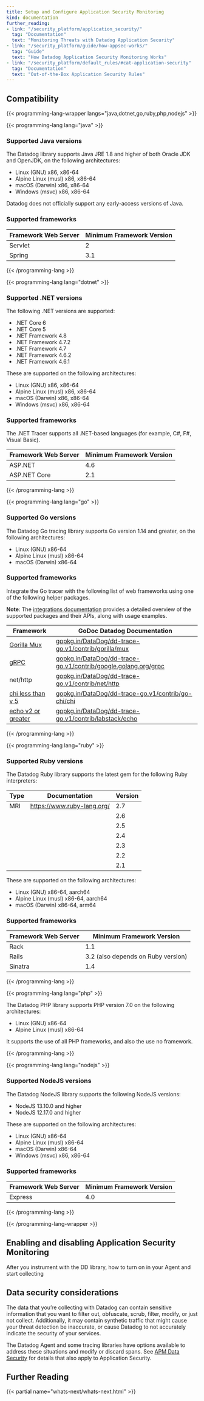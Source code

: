 ```yaml
---
title: Setup and Configure Application Security Monitoring
kind: documentation
further_reading:
- link: "/security_platform/application_security/"
  tag: "Documentation"
  text: "Monitoring Threats with Datadog Application Security"
- link: "/security_platform/guide/how-appsec-works/"
  tag: "Guide"
  text: "How Datadog Application Security Monitoring Works"
- link: "/security_platform/default_rules/#cat-application-security"
  tag: "Documentation"
  text: "Out-of-the-Box Application Security Rules"
---
```


## Compatibility

{{< programming-lang-wrapper langs="java,dotnet,go,ruby,php,nodejs" >}}

{{< programming-lang lang="java" >}}

### Supported Java versions

The Datadog library supports Java JRE 1.8 and higher of both Oracle JDK and OpenJDK, on the following architectures:
- Linux (GNU) x86, x86-64
- Alpine Linux (musl) x86, x86-64
- macOS (Darwin) x86, x86-64
- Windows (msvc) x86, x86-64

Datadog does not officially support any early-access versions of Java. 

### Supported frameworks

| Framework Web Server    | Minimum Framework Version   | 
| ----------------------- | --------------------------- |
| Servlet                 | 2                           |
| Spring                  | 3.1                         |



{{< /programming-lang >}}

{{< programming-lang lang="dotnet" >}}

### Supported .NET versions

The following .NET versions are supported:
- .NET Core 6
- .NET Core 5
- .NET Framework 4.8
- .NET Framework 4.7.2
- .NET Framework 4.7
- .NET Framework 4.6.2
- .NET Framework 4.6.1

These are supported on the following architectures:
- Linux (GNU) x86, x86-64
- Alpine Linux (musl) x86, x86-64
- macOS (Darwin) x86, x86-64
- Windows (msvc) x86, x86-64

### Supported frameworks

The .NET Tracer supports all .NET-based languages (for example, C#, F#, Visual Basic).

| Framework Web Server    | Minimum Framework Version   | 
| ----------------------- | --------------------------- |
| ASP.NET                 | 4.6                         |
| ASP.NET Core            | 2.1                         |


{{< /programming-lang >}}

{{< programming-lang lang="go" >}}

### Supported Go versions

The Datadog Go tracing library supports Go version 1.14 and greater, on the following architectures:
- Linux (GNU) x86-64
- Alpine Linux (musl) x86-64
- macOS (Darwin) x86-64

### Supported frameworks

Integrate the Go tracer with the following list of web frameworks using one of the following helper packages.

**Note**: The [integrations documentation][1] provides a detailed overview of the supported packages and their APIs, along with usage examples.

| Framework         | GoDoc Datadog Documentation           
|-------------------|------------------------------------|
| [Gorilla Mux][2] | [gopkg.in/DataDog/dd-trace-go.v1/contrib/gorilla/mux][3]                |
| [gRPC][4]        | [gopkg.in/DataDog/dd-trace-go.v1/contrib/google.golang.org/grpc][5]     |
| net/http   | [gopkg.in/DataDog/dd-trace-go.v1/contrib/net/http][6] |
| [chi less than v 5][7]         | [gopkg.in/DataDog/dd-trace-go.v1/contrib/go-chi/chi][8] |
| [echo v2 or greater][9]     | [gopkg.in/DataDog/dd-trace-go.v1/contrib/labstack/echo][10]           |



[1]: https://godoc.org/gopkg.in/DataDog/dd-trace-go.v1/contrib
[2]: http://www.gorillatoolkit.org/pkg/mux
[3]: https://godoc.org/gopkg.in/DataDog/dd-trace-go.v1/contrib/gorilla/mux
[4]: https://github.com/grpc/grpc-go
[5]: https://godoc.org/gopkg.in/DataDog/dd-trace-go.v1/contrib/google.golang.org/grpc
[6]: https://godoc.org/gopkg.in/DataDog/dd-trace-go.v1/contrib/net/http
[7]: https://github.com/go-chi/chi
[8]: https://godoc.org/gopkg.in/DataDog/dd-trace-go.v1/contrib/go-chi/chi
[9]: https://github.com/labstack/echo
[10]: https://godoc.org/gopkg.in/DataDog/dd-trace-go.v1/contrib/labstack/echo
{{< /programming-lang >}}

{{< programming-lang lang="ruby" >}}

### Supported Ruby versions

The Datadog Ruby library supports the latest gem for the following Ruby interpreters:

| Type  | Documentation              | Version |
| ----- | -------------------------- | -----   |
| MRI   | https://www.ruby-lang.org/ | 2.7     |
|       |                            | 2.6     | 
|       |                            | 2.5     | 
|       |                            | 2.4     | 
|       |                            | 2.3     | 
|       |                            | 2.2     | 
|       |                            | 2.1     | 

These are supported on the following architectures:
- Linux (GNU) x86-64, aarch64
- Alpine Linux (musl) x86-64, aarch64
- macOS (Darwin) x86-64, arm64

### Supported frameworks

| Framework Web Server    | Minimum Framework Version   | 
| ----------------------- | --------------------------- |
| Rack                    | 1.1                         |
| Rails                   | 3.2 (also depends on Ruby version) |
| Sinatra                 | 1.4                         |

{{< /programming-lang >}}

{{< programming-lang lang="php" >}}

The Datadog PHP library supports PHP version 7.0 on the following architectures:

- Linux (GNU) x86-64
- Alpine Linux (musl) x86-64

It supports the use of all PHP frameworks, and also the use no framework.

{{< /programming-lang >}}

{{< programming-lang lang="nodejs" >}}

### Supported NodeJS versions

The Datadog NodeJS library supports the following NodeJS versions:

- NodeJS 13.10.0 and higher
- NodeJS 12.17.0 and higher

These are supported on the following architectures:

- Linux (GNU) x86-64
- Alpine Linux (musl) x86-64
- macOS (Darwin) x86-64
- Windows (msvc) x86, x86-64

### Supported frameworks

| Framework Web Server    | Minimum Framework Version   | 
| ----------------------- | --------------------------- |
| Express                 | 4.0                         |

{{< /programming-lang >}}

{{< /programming-lang-wrapper >}}

## Enabling and disabling Application Security Monitoring

After you instrument with the DD library, how to turn on in your Agent and start collecting

## Data security considerations

The data that you’re collecting with Datadog can contain sensitive information that you want to filter out, obfuscate, scrub, filter, modify, or just not collect. Additionally, it may contain synthetic traffic that might cause your threat detection be inaccurate, or cause Datadog to not accurately indicate the security of your services.

The Datadog Agent and some tracing libraries have options available to address these situations and modify or discard spans. See [APM Data Security][1] for details that also apply to Application Security.


## Further Reading

{{< partial name="whats-next/whats-next.html" >}}

[1]: /tracing/setup_overview/configure_data_security/
